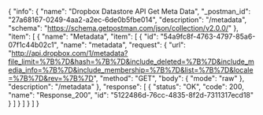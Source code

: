 {
  "info": {
    "name": "Dropbox Datastore API Get Meta Data",
    "_postman_id": "27a68167-0249-4aa2-a2ec-6de0b5fbe014",
    "description": "/metadata",
    "schema": "https://schema.getpostman.com/json/collection/v2.0.0/"
  },
  "item": [
    {
      "name": "Metadata",
      "item": [
        {
          "id": "54a9fc8f-4763-4797-85a6-07f1c44b02c1",
          "name": "metadata",
          "request": {
            "url": "http://api.dropbox.com/1/metadata?file_limit=%7B%7D&hash=%7B%7D&include_deleted=%7B%7D&include_media_info=%7B%7D&include_membership=%7B%7D&list=%7B%7D&locale=%7B%7D&rev=%7B%7D",
            "method": "GET",
            "body": {
              "mode": "raw"
            },
            "description": "/metadata"
          },
          "response": [
            {
              "status": "OK",
              "code": 200,
              "name": "Response_200",
              "id": "5122486d-76cc-4835-8f2d-7311317ecd18"
            }
          ]
        }
      ]
    }
  ]
}
